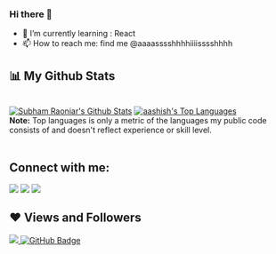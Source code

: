 ### Hi there 👋


- 🌱 I’m currently learning : React 
- 📫 How to reach me: find me @aaaasssshhhhiiiisssshhhh


## 📊 My Github Stats

  <br/>
    <a href="https://github.com/aaaasssshhhhiiiisssshhhh/github-readme-stats"><img alt="Subham Raoniar's Github Stats" src="https://github-readme-stats.vercel.app/api?username=aaaasssshhhhiiiisssshhhh&show_icons=true&count_private=true&theme=react&hide_border=true&bg_color=0D1117" /></a>
  <a href="https://github.com/aaaasssshhhhiiiisssshhhh/github-readme-stats"><img alt="aashish's Top Languages" src="https://github-readme-stats.vercel.app/api/top-langs/?username=aaaasssshhhhiiiisssshhhh&langs_count=8&count_private=true&layout=compact&theme=react&hide_border=true&bg_color=0D1117" /></a>
  <br/>
  <b>Note:</b> Top languages is only a metric of the languages my public code consists of and doesn't reflect experience or skill level.


<br/>
<br/>


## Connect with me:
<p align="left">

<a href = "https://www.linkedin.com/in/aashish-karki-a3070b182/"><img src="https://img.icons8.com/fluent/48/000000/linkedin.png"/></a>
<a href = "https://twitter.com/4a4s4h4i4s4h"><img src="https://img.icons8.com/fluent/48/000000/twitter.png"/></a>
<a href = "https://www.instagram.com/aaaasssshhhhiiiisssshhhh/"><img src="https://img.icons8.com/fluent/48/000000/instagram-new.png"/></a>
</p>


## ❤ Views and Followers
<a href="https://github.com/Meghna-DAS/github-profile-views-counter">
    <img src="https://komarev.com/ghpvc/?username=SubhamRaoniar28">
</a>
<a href="https://github.com/SubhamRaoniar28?tab=followers"><img src="https://img.shields.io/github/followers/SubhamRaoniar28?label=Followers&style=social" alt="GitHub Badge"></a>


 
